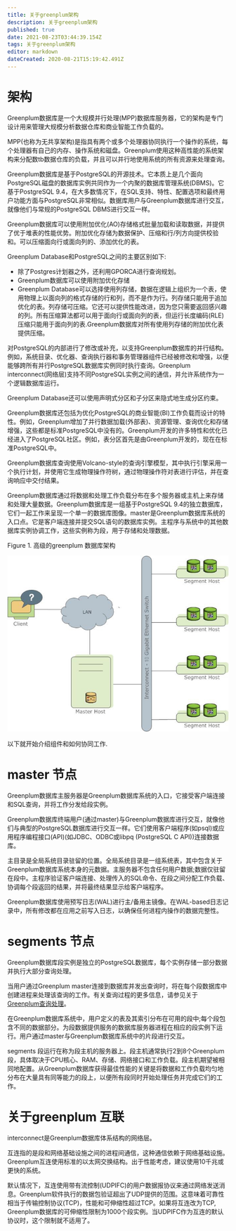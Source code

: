 ```yaml
---
title: 关于greenplum架构
description: 关于greenplum架构
published: true
date: 2021-08-23T03:44:39.154Z
tags: 关于greenplum架构
editor: markdown
dateCreated: 2020-08-21T15:19:42.491Z
---
```


# 架构
Greenplum数据库是一个大规模并行处理(MPP)数据库服务器，它的架构是专门设计用来管理大规模分析数据仓库和商业智能工作负载的。

MPP(也称为无共享架构)是指具有两个或多个处理器协同执行一个操作的系统，每个处理器有自己的内存、操作系统和磁盘。Greenplum使用这种高性能的系统架构来分配数tb数据仓库的负载，并且可以并行地使用系统的所有资源来处理查询。

Greenplum数据库是基于PostgreSQL的开源技术。它本质上是几个面向PostgreSQL磁盘的数据库实例共同作为一个内聚的数据库管理系统(DBMS)。它基于PostgreSQL 9.4，在大多数情况下，在SQL支持、特性、配置选项和最终用户功能方面与PostgreSQL非常相似。数据库用户与Greenplum数据库进行交互，就像他们与常规的PostgreSQL DBMS进行交互一样。

Greenplum数据库可以使用附加优化(AO)存储格式批量加载和读取数据，并提供了优于堆表的性能优势。附加优化存储为数据保护、压缩和行/列方向提供校验和。可以压缩面向行或面向列的、添加优化的表。

Greenplum Database和PostgreSQL之间的主要区别如下:
- 除了Postgres计划器之外，还利用GPORCA进行查询规划。
- Greenplum数据库可以使用附加优化存储
- Greenplum Database可以选择使用列存储，数据在逻辑上组织为一个表，使用物理上以面向列的格式存储的行和列，而不是作为行。列存储只能用于追加优化的表。列存储可压缩。它还可以提供性能改进，因为您只需要返回感兴趣的列。所有压缩算法都可以用于面向行或面向列的表，但运行长度编码(RLE)压缩只能用于面向列的表.Greenplum数据库对所有使用列存储的附加优化表提供压缩。

对PostgreSQL的内部进行了修改或补充，以支持Greenplum数据库的并行结构。例如，系统目录、优化器、查询执行器和事务管理器组件已经被修改和增强，以便能够跨所有并行PostgreSQL数据库实例同时执行查询。Greenplum interconnect(网络层)支持不同PostgreSQL实例之间的通信，并允许系统作为一个逻辑数据库运行。

Greenplum Database还可以使用声明式分区和子分区来隐式地生成分区约束。

Greenplum数据库还包括为优化PostgreSQL的商业智能(BI)工作负载而设计的特性。例如，Greenplum增加了并行数据加载(外部表)、资源管理、查询优化和存储增强，这些都是标准PostgreSQL中没有的。Greenplum开发的许多特性和优化已经进入了PostgreSQL社区。例如，表分区首先是由Greenplum开发的，现在在标准PostgreSQL中。

Greenplum数据库查询使用Volcano-style的查询引擎模型，其中执行引擎采用一个执行计划，并使用它生成物理操作符树，通过物理操作符对表进行评估，并在查询响应中交付结果。

Greenplum数据库通过将数据和处理工作负载分布在多个服务器或主机上来存储和处理大量数据。Greenplum数据库是一组基于PostgreSQL 9.4的独立数据库，它们一起工作来呈现一个单一的数据库图像。master是Greenplum数据库系统的入口点。它是客户端连接并提交SQL语句的数据库实例。主程序与系统中的其他数据库实例协调工作，这些实例称为段，用于存储和处理数据。

Figure 1. 高级的greenplum 数据库架构

![highlevel_arch.jpg](/greenplum/highlevel_arch.jpg)

以下就开始介绍组件和如何协同工作.
# master 节点
Greenplum数据库主服务器是Greenplum数据库系统的入口，它接受客户端连接和SQL查询，并将工作分发给段实例。

Greenplum数据库终端用户(通过master)与Greenplum数据库进行交互，就像他们与典型的PostgreSQL数据库进行交互一样。它们使用客户端程序(如psql)或应用程序编程接口(API)(如JDBC、ODBC或libpq (PostgreSQL C API))连接数据库。

主目录是全局系统目录驻留的位置。全局系统目录是一组系统表，其中包含关于Greenplum数据库系统本身的元数据。主服务器不包含任何用户数据;数据仅驻留在段中。主程序验证客户端连接、处理传入的SQL命令、在段之间分配工作负载、协调每个段返回的结果，并将最终结果显示给客户端程序。

Greenplum数据库使用预写日志(WAL)进行主/备用主镜像。在WAL-based日志记录中，所有修改都在应用之前写入日志，以确保任何进程内操作的数据完整性。

# segments 节点

Greenplum数据库段实例是独立的PostgreSQL数据库，每个实例存储一部分数据并执行大部分查询处理。

当用户通过Greenplum master连接到数据库并发出查询时，将在每个段数据库中创建进程来处理该查询的工作。有关查询过程的更多信息，请参见关于[Greenplum查询处理]()。

在Greenplum数据库系统中，用户定义的表及其索引分布在可用的段中;每个段包含不同的数据部分。为段数据提供服务的数据库服务器进程在相应的段实例下运行。用户通过master与Greenplum数据库系统中的片段进行交互。

segments 段运行在称为段主机的服务器上。段主机通常执行2到8个Greenplum段，具体取决于CPU核心、RAM、存储、网络接口和工作负载。段主机期望被相同地配置。从Greenplum数据库获得最佳性能的关键是将数据和工作负载均匀地分布在大量具有同等能力的段上，以便所有段同时开始处理任务并完成它们的工作。

# 关于greenplum 互联
interconnect是Greenplum数据库体系结构的网络层。


互连指的是段和网络基础设施之间的进程间通信，这种通信依赖于网络基础设施。Greenplum互连使用标准的以太网交换结构。出于性能考虑，建议使用10千兆或更快的系统。

默认情况下，互连使用带有流控制(UDPIFC)的用户数据报协议来通过网络发送消息。Greenplum软件执行的数据包验证超出了UDP提供的范围。这意味着可靠性相当于传输控制协议(TCP)，性能和可伸缩性超过TCP。如果将互连改为TCP, Greenplum数据库的可伸缩性限制为1000个段实例。当UDPIFC作为互连的默认协议时，这个限制就不适用了。
